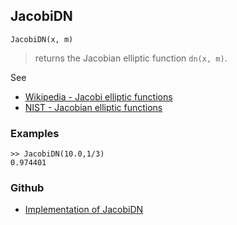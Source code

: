 ## JacobiDN

```
JacobiDN(x, m)
```

> returns the Jacobian elliptic function `dn(x, m)`. 
   

See
* [Wikipedia - Jacobi elliptic functions](https://en.wikipedia.org/wiki/Jacobi_elliptic_functions)
* [NIST - Jacobian elliptic functions](https://dlmf.nist.gov/22.5)

### Examples

```
>> JacobiDN(10.0,1/3)
0.974401
```

### Github

* [Implementation of JacobiDN](https://github.com/axkr/symja_android_library/blob/master/symja_android_library/matheclipse-core/src/main/java/org/matheclipse/core/builtin/EllipticIntegrals.java#L1230) 

